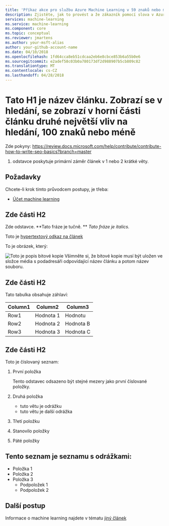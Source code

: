 ```yaml
---
title: 'Příkaz akce pro službu Azure Machine Learning v 59 znaků nebo méně. Zahrnout název Azure Machine Learning. Testování title zde https://moz.com/learn/seo/title-tag (Příklad: nasazení webové služby pomocí služby Azure Machine Learning v Pythonu)'
description: Zjistěte, jak to provést a že zákazník pomocí slova v Azure Machine Learning. Tento řetězec popisuje článek v 115 k 145 znaků. Tady použijte SEO druh příkazy akce. Tyto informace se zobrazí na vložené stránky vyhledávání pomocí razítka data článku. Pokud vaše úvodní odstavec popisuje váš článek záměr, můžete ho zde upravit dobu.
services: machine-learning
ms.service: machine-learning
ms.component: core
ms.topic: conceptual
ms.reviewer: jmartens
ms.author: your-msft-alias
author: your-github-account-name
ms.date: 04/10/2018
ms.openlocfilehash: 1fd64cca8eb51cdcaa2eb6e8cbce853b6a55b0e6
ms.sourcegitcommit: e2adef58c03b0a780173df2d988907b5cb809c82
ms.translationtype: MT
ms.contentlocale: cs-CZ
ms.lasthandoff: 04/28/2018
---
```

# <a name="this-h1-is-the-title-of-the-article-it-appears-in-search-appears-at-the-top-of-article-second-greatest-impact-on-search-100-chars-or-less"></a>Tato H1 je název článku. Zobrazí se v hledání, se zobrazí v horní části článku druhé největší vliv na hledání, 100 znaků nebo méně

Zde pokyny: https://review.docs.microsoft.com/help/contribute/contribute-how-to-write-seo-basics?branch=master


1. odstavce poskytuje primární záměr článek v 1 nebo 2 krátké věty. 

## <a name="prerequisites"></a>Požadavky
Chcete-li krok tímto průvodcem postupy, je třeba:
- [Účet machine learning](template-howto.md)

## <a name="section-here-h2"></a>Zde části H2 
Zde odstavce. 
**Tato fráze je tučně. ** 
 *Tato fráze je italics.*

Toto je [hypertextový odkaz na článek](./template-concepts.md)

To je obrázek, který:

![Toto je popis bitové kopie](media/overview-what-is-azure-ml/aml-concepts.png) Všimněte si, že bitové kopie musí být uložen ve složce média s podadresáři odpovídající název článku a potom název souboru.

## <a name="section-here-h2"></a>Zde části H2
Tato tabulka obsahuje záhlaví:

|Column1  |Column2  |Column3  |
|---------|---------|---------|
|Row1|Hodnota 1|Hodnotu|
|Row2|Hodnota 2|Hodnota B|
|Row3|Hodnota 3|Hodnota C|

## <a name="section-here-h2"></a>Zde části H2
Toto je číslovaný seznam:

1. První položka

   Tento odstavec odsazeno být stejné mezery jako první číslované položky.

2. Druhá položka
   - tuto větu je odrážku
   - tuto větu je další odrážka

3. Třetí položku

4. Stanovilo položky

5. Páté položky

## <a name="this-list-is-bulleted-list"></a>Tento seznam je seznamu s odrážkami:
- Položka 1
- Položka 2
- Položka 3
  - Podpoložek 1
  - Podpoložek 2


## <a name="next-steps"></a>Další postup

Informace o machine learning najdete v tématu [jiný článek](template-howto.md)
